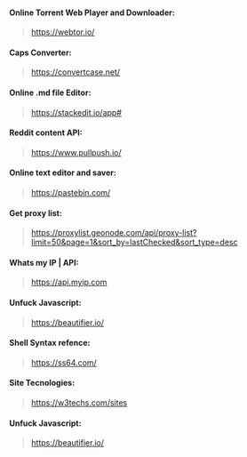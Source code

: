 #### Online Torrent Web Player and Downloader:
>https://webtor.io/


#### Caps Converter:
>https://convertcase.net/


#### Online .md file Editor:
>https://stackedit.io/app#


#### Reddit content API:
>https://www.pullpush.io/


#### Online text editor and saver:
>https://pastebin.com/


#### Get proxy list:
>https://proxylist.geonode.com/api/proxy-list?limit=50&page=1&sort_by=lastChecked&sort_type=desc


#### Whats my IP | API:
>https://api.myip.com

#### Unfuck Javascript:
>https://beautifier.io/


#### Shell Syntax refence:
>https://ss64.com/

#### Site Tecnologies:
> https://w3techs.com/sites

#### Unfuck Javascript:
> https://beautifier.io/
